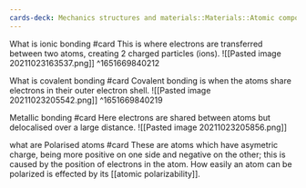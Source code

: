 ```yaml
---
cards-deck: Mechanics structures and materials::Materials::Atomic composition (1 to 7)
---
```


What is ionic bonding
#card
This is where electrons are transferred between two atoms, creating 2 charged particles (ions).
![[Pasted image 20211023163537.png]]
^1651669840212

What is covalent bonding
#card
Covalent bonding is when the atoms share electrons in their outer electron shell.
![[Pasted image 20211023205542.png]]
^1651669840219

Metallic bonding
#card
Here electrons are shared between atoms but delocalised over a large distance.
![[Pasted image 20211023205856.png]]


what are Polarised atoms
#card
These are atoms which have asymetric charge, being more positive on one side and negative on the other; this is caused by the position of electrons in the atom.
How easily an atom can be polarized is effected by its [[atomic polarizability]].


